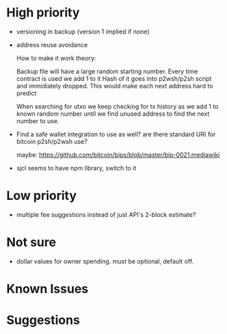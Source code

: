 # High priority

- versioning in backup (version 1 implied if none)

- address reuse avoidance

  How to make it work theory:

  Backup file will have a large random starting number.
  Every time contract is used we add 1 to it
  Hash of it goes into p2wsh/p2sh script and immidiately dropped.
  This would make each next address hard to predict

  When searching for utxo we keep checking for tx history as we add 1 to known random number until we find unused address to find the next number to use.

- Find a safe wallet integration to use as well? are there standard URI for bitcoin p2sh/p2wsh use?

  maybe:
  https://github.com/bitcoin/bips/blob/master/bip-0021.mediawiki

- sjcl seems to have npm library, switch to it

# Low priority

- multiple fee suggestions instead of just API's 2-block estimate?

# Not sure

- dollar values for owner spending. must be optional, default off.

# Known Issues

# Suggestions
